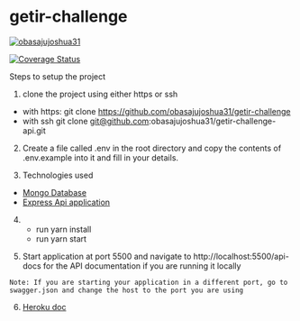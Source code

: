 # getir-challenge

[![obasajujoshua31](https://circleci.com/gh/obasajujoshua31/getir-challenge.svg?style=svg)](https://app.circleci.com/pipelines/github/obasajujoshua31/getir-challenge)

[![Coverage Status](https://coveralls.io/repos/github/obasajujoshua31/getir-challenge/badge.svg?branch=main)](https://coveralls.io/github/obasajujoshua31/getir-challenge?branch=main)

Steps to setup the project

1. clone the project using either https or ssh

- with https: git clone https://github.com/obasajujoshua31/getir-challenge
- with ssh git clone git@github.com:obasajujoshua31/getir-challenge-api.git

2. Create a file called .env in the root directory and copy the contents of .env.example into it and fill in your details.

3. Technologies used

- [Mongo Database](https://mongodb.com)
- [Express Api application](https://expressjs.com)

4. - run yarn install
   - run yarn start

5. Start application at port 5500 and navigate to http://localhost:5500/api-docs for the API documentation if you are running it locally

`Note: If you are starting your application in a different port, go to swagger.json and change the host to the port you are using`

6. [Heroku doc](http://joshua-task.herokuapp.com/api-docs)


